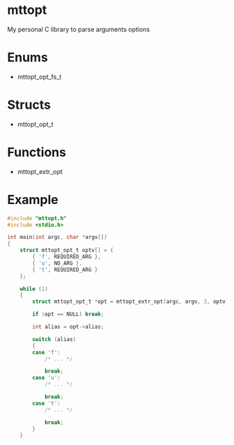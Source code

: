 # mttopt
My personal C library to parse arguments options

# Enums
- mttopt_opt_fs_t

# Structs
- mttopt_opt_t

# Functions
- mttopt_extr_opt

# Example
```c
#include "mttopt.h"
#include <stdio.h>

int main(int argc, char *argv[])
{
	struct mttopt_opt_t optv[] = {
		{ 'f', REQUIRED_ARG },
		{ 'u', NO_ARG },
		{ 't', REQUIRED_ARG }
	};

	while (1)
	{
		struct mttopt_opt_t *opt = mttopt_extr_opt(argc, argv, 3, optv);

		if (opt == NULL) break;

		int alias = opt->alias;

		switch (alias)
		{
		case 'f':
			/* ... */

			break;
		case 'u':
			/* ... */

			break;
		case 't':
			/* ... */

			break;
		}
	}
```
